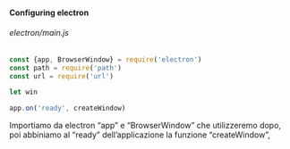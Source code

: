 #### Configuring electron

###### electron/main.js

```javascript
const {app, BrowserWindow} = require('electron')
const path = require('path')
const url = require('url')

let win

app.on('ready', createWindow)
```

<aside class="notes">
Importiamo da electron “app” e “BrowserWindow” che utilizzeremo dopo, poi abbiniamo al “ready” dell’applicazione la funzione “createWindow”,
</aside>
